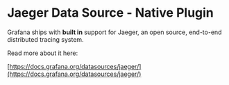 # Jaeger Data Source - Native Plugin

Grafana ships with **built in** support for Jaeger, an open source, end-to-end distributed tracing system.

Read more about it here:

[https://docs.grafana.org/datasources/jaeger/](https://docs.grafana.org/datasources/jaeger/)
